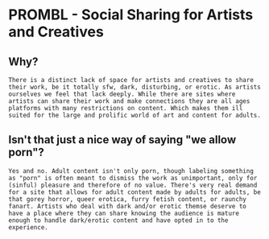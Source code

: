 # PROMBL - Social Sharing for Artists and Creatives

## Why?

    There is a distinct lack of space for artists and creatives to share their work, be it totally sfw, dark, disturbing, or erotic. As artists ourselves we feel that lack deeply. While there are sites where artists can share their work and make connections they are all ages platforms with many restrictions on content. Which makes them ill suited for the large and prolific world of art and content for adults.

## Isn't that just a nice way of saying "we allow porn"?

    Yes and no. Adult content isn't only porn, though labeling something as "porn" is often meant to dismiss the work as unimportant, only for (sinful) pleasure and therefore of no value. There's very real demand for a site that allows for adult content made by adults for adults, be that gorey horror, queer erotica, furry fetish content, or raunchy fanart. Artists who deal with dark and/or erotic themse deserve to have a place where they can share knowing the audience is mature enough to handle dark/erotic content and have opted in to the experience. 
